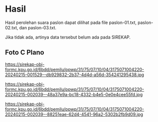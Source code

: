 # Hasil

Hasil perolehan suara paslon dapat dilihat pada file paslon-01.txt, paslon-02.txt, dan paslon-03.txt.

Jika tidak ada, artinya data tersebut belum ada pada SIREKAP.

## Foto C Plano

https://sirekap-obj-formc.kpu.go.id/6bdd/pemilu/ppwp/31/75/07/10/04/3175071004220-20240215-001529--db929832-2b37-4d4d-a56d-354241295438.jpg

https://sirekap-obj-formc.kpu.go.id/6bdd/pemilu/ppwp/31/75/07/10/04/3175071004220-20240215-002039--48a37e9a-bc18-4332-b4e5-0e0e4cee55fd.jpg

https://sirekap-obj-formc.kpu.go.id/6bdd/pemilu/ppwp/31/75/07/10/04/3175071004220-20240215-002039--88251eae-62d4-4541-96a2-5302b2fb9d09.jpg
